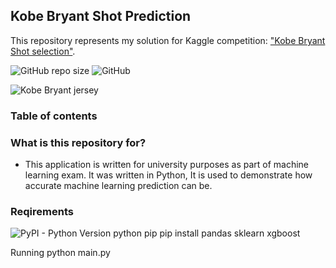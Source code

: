 

## Kobe Bryant Shot Prediction
This repository represents my solution for Kaggle competition: ["Kobe Bryant Shot selection"](https://www.kaggle.com/xvivancos/kobe-bryant-shot-selection). 

![GitHub repo size](https://img.shields.io/github/repo-size/milanbojovic/kaggle-kobe-bryant-shot-selection) ![GitHub](https://img.shields.io/github/license/milanbojovic/kaggle-kobe-bryant-shot-selection)



![Kobe Bryant jersey](https://storage.googleapis.com/kaggle-competitions/kaggle/5185/logos/front_page.png) 

### Table of contents


### What is this repository for? 

 - This application is written for university purposes as part of machine learning exam. It was written in Python, It is used to demonstrate how accurate machine learning prediction can be. 
  

### Reqirements

  ![PyPI - Python Version](https://img.shields.io/pypi/pyversions/3)
  python pip
pip install pandas sklearn xgboost

Running
python main.py
<!--stackedit_data:
eyJoaXN0b3J5IjpbLTE1NDQwMjA2MTQsLTIxNTg4Mzk3NCwtMz
UxNzY2MDY3LC00NzAzNjUyODcsLTEyNTY3NTk5MiwtMTMwMzc3
NTU1MiwtMTQ1NTY2NjA5OCwxNjAxNTg0MDAzLDMyNTk4OTczLD
M1MjE5NDMzMywtMTE3NzY4MjExOV19
-->
